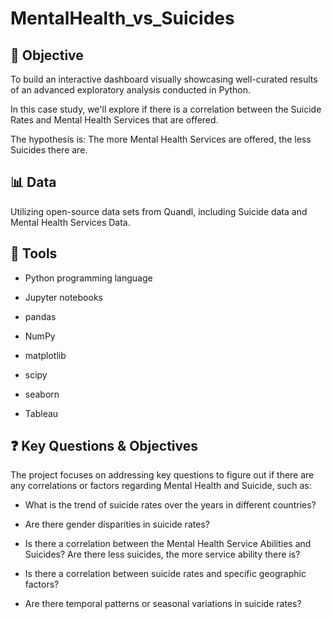 # MentalHealth_vs_Suicides

## 🎯 Objective 
To build an interactive dashboard visually showcasing well-curated results of an advanced exploratory analysis conducted in Python.

In this case study, we'll explore if there is a correlation between the Suicide Rates and Mental Health Services that are offered.

The hypothesis is: The more Mental Health Services are offered, the less Suicides there are.

## 📊 Data
Utilizing open-source data sets from Quandl, including Suicide data and Mental Health Services Data.

## 🔧 Tools
<ul><li>Python programming language</li></ul>
<ul><li>Jupyter notebooks</li></ul>
<ul><li>pandas</li></ul>
<ul><li>NumPy</li></ul>
<ul><li>matplotlib</li></ul>
<ul><li>scipy</li></ul>
<ul><li>seaborn</li></ul>
<ul><li>Tableau</li></ul>

## ❓ Key Questions & Objectives

The project focuses on addressing key questions to figure out if there are any correlations or factors regarding Mental Health and Suicide, such as:

<ul><li>What is the trend of suicide rates over the years in different countries?</li></ul>
<ul><li>Are there gender disparities in suicide rates?</li></ul>
<ul><li>Is there a correlation between the Mental Health Service Abilities and Suicides? Are there less suicides, the more service ability there is?</li></ul>
<ul><li>Is there a correlation between suicide rates and specific geographic factors?</li></ul>
<ul><li>Are there temporal patterns or seasonal variations in suicide rates?</li></ul>
